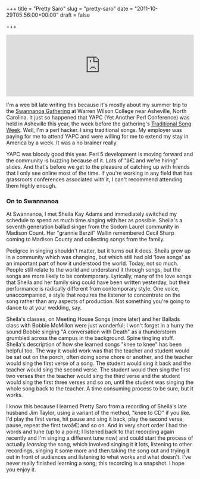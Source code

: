 +++
title = "Pretty Saro"
slug = "pretty-saro"
date = "2011-10-29T05:56:00+00:00"
draft = false

+++

<iframe width="100%" height="166" scrolling="no" frameborder="no" src="https://w.soundcloud.com/player/?url=https%3A//api.soundcloud.com/tracks/21781291&amp;color=ff5500&amp;auto_play=false&amp;hide_related=false&amp;show_comments=true&amp;show_user=true&amp;show_reposts=false"></iframe>

I'm a wee bit late writing this because it's mostly about my summer trip to the [Swannanoa Gathering](http://www.swangathering.com/) at Warren Wilson College near Asheville, North Carolina. It just so happened that YAPC (Yet Another Perl Conference) was held in Asheville this year, the week before the gathering's [Traditional Song Week](http://www.swangathering.com/Catalog/TS/sgtssched.html). Well, I'm a perl hacker. I sing traditional songs. My employer was paying for me to attend YAPC and were willing for me to extend my stay in America by a week. It was a no brainer really.

YAPC was bloody good this year. Perl 5 development is moving forward and the community is buzzing because of it. Lots of "â€¦ and we're hiring" slides. And that's before we get to the pleasure of catching up with friends that I only see online most of the time. If you're working in any field that has grassroots conferences associated with it, I can't recommend attending them highly enough.

### On to Swannanoa

At Swannanoa, I met Sheila Kay Adams and immediately switched my schedule to spend as much time singing with her as possible. Sheila's a seventh generation ballad singer from the Sodom Laurel community in Madison Count. Her "grannie Berzil" Wallin remembered Cecil Sharp coming to Madison County and collecting songs from the family.

Pedigree in singing shouldn't matter, but it turns out it does. Sheila grew up in a community which was changing, but which still had old 'love songs' as an important part of how it understood the world. Today, not so much. People still relate to the world and understand it through songs, but the songs are more likely to be contemporary. Lyrically, many of the love songs that Sheila and her family sing could have been written yesterday, but their performance is radically different from contemporary style. One voice, unaccompanied, a style that requires the listener to concentrate on the song rather than any aspects of production. Not something you're going to dance to at your wedding, say.

Sheila's classes, on Meeting House Songs (more later) and her Ballads class with Bobbie McMillon were just wonderful; I won't forget in a hurry the sound Bobbie singing "A conversation with Death" as a thunderstorm grumbled across the campus in the background. Spine tingling stuff. Sheila's description of how she learned songs "knee to knee" has been helpful too. The way it would work was that the teacher and student would be sat out on the porch, often doing some chore or another, and the teacher would sing the first verse of a song. The student would sing it back and the teacher would sing the second verse. The student would then sing the first two verses then the teacher would sing the third verse and the student would sing the first three verses and so on, until the student was singing the whole song back to the teacher. A time consuming process to be sure, but it works.

I know this because I learned Pretty Saro from a recording of Sheila's late husband Jim Taylor, using a variant of the method, "knee to CD" if you like. I'd play the first verse, hit pause and sing it back, play the second verse, pause, repeat the first twoâ€¦ and so on. And in very short order I had the words and tune (up to a point; I listened back to that recording again recently and I'm singing a different tune now) and could start the process of actually *learning* the song, which involved singing it it lots, listening to other recordings, singing it some more and then taking the song out and trying it out in front of audiences and listening to what works and what doesn't. I've never really finished learning a song; this recording is a snapshot. I hope you enjoy it.

